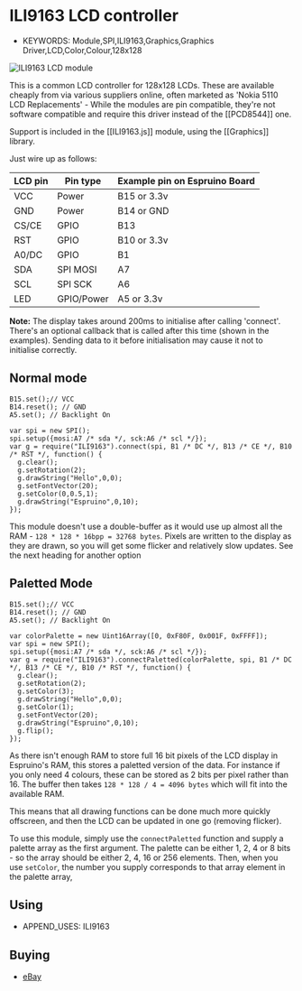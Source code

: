 <!--- Copyright (c) 2015 Gordon Williams, Pur3 Ltd. See the file LICENSE for copying permission. -->
ILI9163 LCD controller
===================

* KEYWORDS: Module,SPI,ILI9163,Graphics,Graphics Driver,LCD,Color,Colour,128x128

![ILI9163 LCD module](module.jpg)

This is a common LCD controller for 128x128 LCDs. These are available cheaply from via various suppliers online, often marketed as 'Nokia 5110 LCD Replacements' - While the modules are pin compatible, they're not software compatible and require this driver instead of the [[PCD8544]] one.

Support is included in the [[ILI9163.js]] module, using the [[Graphics]] library.

Just wire up as follows:

| LCD pin | Pin type | Example pin on Espruino Board |
|---------|----------|-------------------------------|
| VCC | Power | B15 or 3.3v |
| GND | Power | B14 or GND |
| CS/CE  | GPIO | B13 |
| RST | GPIO | B10 or 3.3v | 
| A0/DC  | GPIO | B1  |
| SDA | SPI MOSI | A7  |
| SCL | SPI SCK | A6  |
| LED | GPIO/Power | A5 or 3.3v  |

**Note:** The display takes around 200ms to initialise after calling 'connect'. There's an optional callback that is called after this time (shown in the examples). Sending data to it before initialisation may cause it not to initialise correctly.


Normal mode
-----------

```
B15.set();// VCC
B14.reset(); // GND
A5.set(); // Backlight On

var spi = new SPI();
spi.setup({mosi:A7 /* sda */, sck:A6 /* scl */});
var g = require("ILI9163").connect(spi, B1 /* DC */, B13 /* CE */, B10 /* RST */, function() {
  g.clear();
  g.setRotation(2);
  g.drawString("Hello",0,0);
  g.setFontVector(20);
  g.setColor(0,0.5,1);
  g.drawString("Espruino",0,10);
});
```

This module doesn't use a double-buffer as it would use up almost all the RAM - `128 * 128 * 16bpp = 32768 bytes`. Pixels are written to the display as they are drawn, so you will get some flicker and relatively slow updates. See the next heading for another option

Paletted Mode
-------------

```
B15.set();// VCC
B14.reset(); // GND
A5.set(); // Backlight On

var colorPalette = new Uint16Array([0, 0xF80F, 0x001F, 0xFFFF]);
var spi = new SPI();
spi.setup({mosi:A7 /* sda */, sck:A6 /* scl */});
var g = require("ILI9163").connectPaletted(colorPalette, spi, B1 /* DC */, B13 /* CE */, B10 /* RST */, function() {
  g.clear();
  g.setRotation(2);
  g.setColor(3);
  g.drawString("Hello",0,0);
  g.setColor(1);
  g.setFontVector(20);
  g.drawString("Espruino",0,10);
  g.flip();
});
```

As there isn't enough RAM to store full 16 bit pixels of the LCD display in Espruino's RAM, this stores a paletted version of the data. For instance if you only need 4 colours, these can be stored as 2 bits per pixel rather than 16. The buffer then takes `128 * 128 / 4 = 4096 bytes` which will fit into the available RAM.

This means that all drawing functions can be done much more quickly offscreen, and then the LCD can be updated in one go (removing flicker).

To use this module, simply use the `connectPaletted` function and supply a palette array as the first argument. The palette can be either 1, 2, 4 or 8 bits - so the array should be either 2, 4, 16 or 256 elements. Then, when you use `setColor`, the number you supply corresponds to that array element in the palette array,

Using 
-----

* APPEND_USES: ILI9163

Buying
-----

* [eBay](http://www.ebay.com/sch/i.html?_nkw=1.44+128x128)

